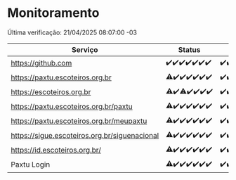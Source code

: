 # Monitoramento

Última verificação: 21/04/2025 08:07:00 -03

|Serviço|Status|Últimas 24h|
|---|---|---|
|https://github.com|<span title="2025-04-14: OK=23">✔️</span><span title="2025-04-15: OK=23">✔️</span><span title="2025-04-16: OK=23">✔️</span><span title="2025-04-17: OK=23">✔️</span><span title="2025-04-18: OK=23">✔️</span><span title="2025-04-19: OK=23">✔️</span><span title="2025-04-20: OK=11">✔️</span>|<span title="20/04/2025 09:14:00 -03 : 200">✔️</span><span title="20/04/2025 10:17:00 -03 : 200">✔️</span><span title="20/04/2025 11:07:00 -03 : 200">✔️</span><span title="20/04/2025 12:07:00 -03 : 200">✔️</span><span title="20/04/2025 13:09:00 -03 : 200">✔️</span><span title="20/04/2025 14:08:00 -03 : 200">✔️</span><span title="20/04/2025 15:10:00 -03 : 200">✔️</span><span title="20/04/2025 16:06:00 -03 : 200">✔️</span><span title="20/04/2025 17:09:00 -03 : 200">✔️</span><span title="20/04/2025 18:07:00 -03 : 200">✔️</span><span title="20/04/2025 19:08:00 -03 : 200">✔️</span><span title="20/04/2025 20:08:00 -03 : 200">✔️</span><span title="20/04/2025 21:48:00 -03 : 200">✔️</span><span title="20/04/2025 23:26:00 -03 : 200">✔️</span><span title="21/04/2025 00:34:00 -03 : 200">✔️</span><span title="21/04/2025 01:12:00 -03 : 200">✔️</span><span title="21/04/2025 02:10:00 -03 : 200">✔️</span><span title="21/04/2025 03:13:00 -03 : 200">✔️</span><span title="21/04/2025 04:09:00 -03 : 200">✔️</span><span title="21/04/2025 05:13:00 -03 : 200">✔️</span><span title="21/04/2025 06:10:00 -03 : 200">✔️</span><span title="21/04/2025 07:10:00 -03 : 200">✔️</span><span title="21/04/2025 08:07:00 -03 : 200">✔️</span>|
|https://paxtu.escoteiros.org.br|<span title="2025-04-14: OK=4, Falhas=19">⚠️</span><span title="2025-04-15: OK=23">✔️</span><span title="2025-04-16: OK=23">✔️</span><span title="2025-04-17: OK=23">✔️</span><span title="2025-04-18: OK=23">✔️</span><span title="2025-04-19: OK=23">✔️</span><span title="2025-04-20: OK=11">✔️</span>|<span title="20/04/2025 09:14:00 -03 : 200">✔️</span><span title="20/04/2025 10:17:00 -03 : 200">✔️</span><span title="20/04/2025 11:07:00 -03 : 200">✔️</span><span title="20/04/2025 12:07:00 -03 : 200">✔️</span><span title="20/04/2025 13:09:00 -03 : 200">✔️</span><span title="20/04/2025 14:08:00 -03 : 200">✔️</span><span title="20/04/2025 15:10:00 -03 : 200">✔️</span><span title="20/04/2025 16:06:00 -03 : 200">✔️</span><span title="20/04/2025 17:09:00 -03 : 200">✔️</span><span title="20/04/2025 18:07:00 -03 : 200">✔️</span><span title="20/04/2025 19:08:00 -03 : 200">✔️</span><span title="20/04/2025 20:08:00 -03 : 200">✔️</span><span title="20/04/2025 21:48:00 -03 : 200">✔️</span><span title="20/04/2025 23:26:00 -03 : 200">✔️</span><span title="21/04/2025 00:34:00 -03 : 200">✔️</span><span title="21/04/2025 01:12:00 -03 : 200">✔️</span><span title="21/04/2025 02:10:00 -03 : 200">✔️</span><span title="21/04/2025 03:13:00 -03 : 200">✔️</span><span title="21/04/2025 04:09:00 -03 : 200">✔️</span><span title="21/04/2025 05:13:00 -03 : 200">✔️</span><span title="21/04/2025 06:10:00 -03 : 200">✔️</span><span title="21/04/2025 07:10:00 -03 : 200">✔️</span><span title="21/04/2025 08:07:00 -03 : 200">✔️</span>|
|https://escoteiros.org.br|<span title="2025-04-14: OK=3, Falhas=20">⚠️</span><span title="2025-04-15: OK=23">✔️</span><span title="2025-04-16: OK=22, Falhas=1">⚠️</span><span title="2025-04-17: OK=23">✔️</span><span title="2025-04-18: OK=23">✔️</span><span title="2025-04-19: OK=23">✔️</span><span title="2025-04-20: OK=11">✔️</span>|<span title="20/04/2025 09:14:00 -03 : 200">✔️</span><span title="20/04/2025 10:17:00 -03 : 200">✔️</span><span title="20/04/2025 11:07:00 -03 : 200">✔️</span><span title="20/04/2025 12:07:00 -03 : 200">✔️</span><span title="20/04/2025 13:09:00 -03 : 200">✔️</span><span title="20/04/2025 14:08:00 -03 : 200">✔️</span><span title="20/04/2025 15:10:00 -03 : 200">✔️</span><span title="20/04/2025 16:06:00 -03 : 200">✔️</span><span title="20/04/2025 17:09:00 -03 : 200">✔️</span><span title="20/04/2025 18:07:00 -03 : 200">✔️</span><span title="20/04/2025 19:08:00 -03 : 200">✔️</span><span title="20/04/2025 20:08:00 -03 : 200">✔️</span><span title="20/04/2025 21:48:00 -03 : 200">✔️</span><span title="20/04/2025 23:26:00 -03 : 200">✔️</span><span title="21/04/2025 00:34:00 -03 : 200">✔️</span><span title="21/04/2025 01:12:00 -03 : 200">✔️</span><span title="21/04/2025 02:10:00 -03 : 200">✔️</span><span title="21/04/2025 03:13:00 -03 : 200">✔️</span><span title="21/04/2025 04:09:00 -03 : 200">✔️</span><span title="21/04/2025 05:13:00 -03 : 200">✔️</span><span title="21/04/2025 06:10:00 -03 : 200">✔️</span><span title="21/04/2025 07:10:00 -03 : 200">✔️</span><span title="21/04/2025 08:07:00 -03 : 200">✔️</span>|
|https://paxtu.escoteiros.org.br/paxtu|<span title="2025-04-14: OK=7, Falhas=16">⚠️</span><span title="2025-04-15: OK=23">✔️</span><span title="2025-04-16: OK=23">✔️</span><span title="2025-04-17: OK=23">✔️</span><span title="2025-04-18: OK=23">✔️</span><span title="2025-04-19: OK=23">✔️</span><span title="2025-04-20: OK=11">✔️</span>|<span title="20/04/2025 09:14:00 -03 : 200">✔️</span><span title="20/04/2025 10:17:00 -03 : 200">✔️</span><span title="20/04/2025 11:07:00 -03 : 200">✔️</span><span title="20/04/2025 12:07:00 -03 : 200">✔️</span><span title="20/04/2025 13:09:00 -03 : 200">✔️</span><span title="20/04/2025 14:08:00 -03 : 200">✔️</span><span title="20/04/2025 15:11:00 -03 : 200">✔️</span><span title="20/04/2025 16:06:00 -03 : 200">✔️</span><span title="20/04/2025 17:09:00 -03 : 200">✔️</span><span title="20/04/2025 18:07:00 -03 : 200">✔️</span><span title="20/04/2025 19:08:00 -03 : 200">✔️</span><span title="20/04/2025 20:08:00 -03 : 200">✔️</span><span title="20/04/2025 21:48:00 -03 : 200">✔️</span><span title="20/04/2025 23:26:00 -03 : 200">✔️</span><span title="21/04/2025 00:34:00 -03 : 200">✔️</span><span title="21/04/2025 01:12:00 -03 : 200">✔️</span><span title="21/04/2025 02:10:00 -03 : 200">✔️</span><span title="21/04/2025 03:13:00 -03 : 200">✔️</span><span title="21/04/2025 04:09:00 -03 : 200">✔️</span><span title="21/04/2025 05:13:00 -03 : 200">✔️</span><span title="21/04/2025 06:10:00 -03 : 200">✔️</span><span title="21/04/2025 07:10:00 -03 : 200">✔️</span><span title="21/04/2025 08:07:00 -03 : 200">✔️</span>|
|https://paxtu.escoteiros.org.br/meupaxtu|<span title="2025-04-14: OK=5, Falhas=18">⚠️</span><span title="2025-04-15: OK=23">✔️</span><span title="2025-04-16: OK=23">✔️</span><span title="2025-04-17: OK=23">✔️</span><span title="2025-04-18: OK=23">✔️</span><span title="2025-04-19: OK=23">✔️</span><span title="2025-04-20: OK=11">✔️</span>|<span title="20/04/2025 09:14:00 -03 : 200">✔️</span><span title="20/04/2025 10:17:00 -03 : 200">✔️</span><span title="20/04/2025 11:07:00 -03 : 200">✔️</span><span title="20/04/2025 12:08:00 -03 : 200">✔️</span><span title="20/04/2025 13:09:00 -03 : 200">✔️</span><span title="20/04/2025 14:08:00 -03 : 200">✔️</span><span title="20/04/2025 15:11:00 -03 : 200">✔️</span><span title="20/04/2025 16:06:00 -03 : 200">✔️</span><span title="20/04/2025 17:09:00 -03 : 200">✔️</span><span title="20/04/2025 18:07:00 -03 : 200">✔️</span><span title="20/04/2025 19:08:00 -03 : 200">✔️</span><span title="20/04/2025 20:08:00 -03 : 200">✔️</span><span title="20/04/2025 21:48:00 -03 : 200">✔️</span><span title="20/04/2025 23:26:00 -03 : 200">✔️</span><span title="21/04/2025 00:34:00 -03 : 200">✔️</span><span title="21/04/2025 01:12:00 -03 : 200">✔️</span><span title="21/04/2025 02:10:00 -03 : 200">✔️</span><span title="21/04/2025 03:13:00 -03 : 200">✔️</span><span title="21/04/2025 04:09:00 -03 : 200">✔️</span><span title="21/04/2025 05:13:00 -03 : 200">✔️</span><span title="21/04/2025 06:10:00 -03 : 200">✔️</span><span title="21/04/2025 07:10:00 -03 : 200">✔️</span><span title="21/04/2025 08:07:00 -03 : 200">✔️</span>|
|https://sigue.escoteiros.org.br/siguenacional|<span title="2025-04-14: OK=22, Falhas=1">⚠️</span><span title="2025-04-15: OK=23">✔️</span><span title="2025-04-16: OK=23">✔️</span><span title="2025-04-17: OK=23">✔️</span><span title="2025-04-18: OK=23">✔️</span><span title="2025-04-19: OK=23">✔️</span><span title="2025-04-20: OK=10">✔️</span>|<span title="20/04/2025 08:07:00 -03 : 200">✔️</span><span title="20/04/2025 09:14:00 -03 : 200">✔️</span><span title="20/04/2025 10:17:00 -03 : 200">✔️</span><span title="20/04/2025 11:07:00 -03 : 200">✔️</span><span title="20/04/2025 12:08:00 -03 : 200">✔️</span><span title="20/04/2025 13:09:00 -03 : 200">✔️</span><span title="20/04/2025 14:08:00 -03 : 200">✔️</span><span title="20/04/2025 15:11:00 -03 : 200">✔️</span><span title="20/04/2025 16:06:00 -03 : 200">✔️</span><span title="20/04/2025 17:09:00 -03 : 200">✔️</span><span title="20/04/2025 18:07:00 -03 : 200">✔️</span><span title="20/04/2025 19:08:00 -03 : 200">✔️</span><span title="20/04/2025 20:08:00 -03 : 200">✔️</span><span title="20/04/2025 21:48:00 -03 : 200">✔️</span><span title="20/04/2025 23:26:00 -03 : 200">✔️</span><span title="21/04/2025 00:34:00 -03 : 200">✔️</span><span title="21/04/2025 01:12:00 -03 : 200">✔️</span><span title="21/04/2025 02:10:00 -03 : 200">✔️</span><span title="21/04/2025 03:13:00 -03 : 200">✔️</span><span title="21/04/2025 04:09:00 -03 : 200">✔️</span><span title="21/04/2025 05:13:00 -03 : 200">✔️</span><span title="21/04/2025 06:10:00 -03 : 200">✔️</span><span title="21/04/2025 07:10:00 -03 : 200">✔️</span><span title="21/04/2025 08:07:00 -03 : 200">✔️</span>|
|https://id.escoteiros.org.br/|<span title="2025-04-14: OK=3, Falhas=20">⚠️</span><span title="2025-04-15: OK=23">✔️</span><span title="2025-04-16: OK=23">✔️</span><span title="2025-04-17: OK=23">✔️</span><span title="2025-04-18: OK=23">✔️</span><span title="2025-04-19: OK=23">✔️</span><span title="2025-04-20: OK=10">✔️</span>|<span title="20/04/2025 08:07:00 -03 : 200">✔️</span><span title="20/04/2025 09:14:00 -03 : 200">✔️</span><span title="20/04/2025 10:17:00 -03 : 200">✔️</span><span title="20/04/2025 11:07:00 -03 : 200">✔️</span><span title="20/04/2025 12:08:00 -03 : 200">✔️</span><span title="20/04/2025 13:09:00 -03 : 200">✔️</span><span title="20/04/2025 14:08:00 -03 : 200">✔️</span><span title="20/04/2025 15:11:00 -03 : 200">✔️</span><span title="20/04/2025 16:06:00 -03 : 200">✔️</span><span title="20/04/2025 17:09:00 -03 : 200">✔️</span><span title="20/04/2025 18:07:00 -03 : 200">✔️</span><span title="20/04/2025 19:08:00 -03 : 200">✔️</span><span title="20/04/2025 20:08:00 -03 : 200">✔️</span><span title="20/04/2025 21:48:00 -03 : 200">✔️</span><span title="20/04/2025 23:26:00 -03 : 200">✔️</span><span title="21/04/2025 00:34:00 -03 : 200">✔️</span><span title="21/04/2025 01:12:00 -03 : 200">✔️</span><span title="21/04/2025 02:10:00 -03 : 200">✔️</span><span title="21/04/2025 03:13:00 -03 : 200">✔️</span><span title="21/04/2025 04:09:00 -03 : 200">✔️</span><span title="21/04/2025 05:13:00 -03 : 200">✔️</span><span title="21/04/2025 06:10:00 -03 : 200">✔️</span><span title="21/04/2025 07:10:00 -03 : 200">✔️</span><span title="21/04/2025 08:07:00 -03 : 200">✔️</span>|
|Paxtu Login|<span title="2025-04-14: OK=22, Falhas=1">⚠️</span><span title="2025-04-15: OK=23">✔️</span><span title="2025-04-16: OK=23">✔️</span><span title="2025-04-17: OK=23">✔️</span><span title="2025-04-18: OK=23">✔️</span><span title="2025-04-19: OK=23">✔️</span><span title="2025-04-20: OK=10">✔️</span>|<span title="20/04/2025 08:07:00 -03 : 200">✔️</span><span title="20/04/2025 09:14:00 -03 : 200">✔️</span><span title="20/04/2025 10:17:00 -03 : 200">✔️</span><span title="20/04/2025 11:07:00 -03 : 200">✔️</span><span title="20/04/2025 12:08:00 -03 : 200">✔️</span><span title="20/04/2025 13:09:00 -03 : 200">✔️</span><span title="20/04/2025 14:08:00 -03 : 200">✔️</span><span title="20/04/2025 15:11:00 -03 : 200">✔️</span><span title="20/04/2025 16:06:00 -03 : 200">✔️</span><span title="20/04/2025 17:09:00 -03 : 200">✔️</span><span title="20/04/2025 18:07:00 -03 : 200">✔️</span><span title="20/04/2025 19:08:00 -03 : 200">✔️</span><span title="20/04/2025 20:08:00 -03 : 200">✔️</span><span title="20/04/2025 21:48:00 -03 : 200">✔️</span><span title="20/04/2025 23:26:00 -03 : 200">✔️</span><span title="21/04/2025 00:34:00 -03 : 200">✔️</span><span title="21/04/2025 01:12:00 -03 : 200">✔️</span><span title="21/04/2025 02:10:00 -03 : 200">✔️</span><span title="21/04/2025 03:13:00 -03 : 200">✔️</span><span title="21/04/2025 04:09:00 -03 : 200">✔️</span><span title="21/04/2025 05:13:00 -03 : 200">✔️</span><span title="21/04/2025 06:10:00 -03 : 200">✔️</span><span title="21/04/2025 07:10:00 -03 : 200">✔️</span><span title="21/04/2025 08:07:00 -03 : 200">✔️</span>|
